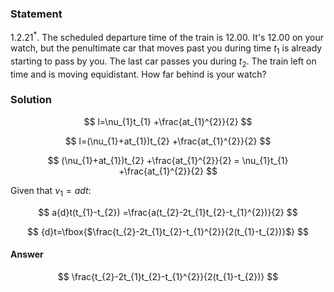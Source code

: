 ###  Statement

$1.2.21^*.$ The scheduled departure time of the train is $12.00$. It's $12.00$ on your watch, but the penultimate car that moves past you during time $t_1$ is already starting to pass by you. The last car passes you during $t_2$. The train left on time and is moving equidistant. How far behind is your watch?

### Solution

$$
l=\nu_{1}t_{1} +\frac{at_{1}^{2}}{2}
$$

$$
l=(\nu_{1}+at_{1})t_{2} +\frac{at_{1}^{2}}{2}
$$

$$
(\nu_{1}+at_{1})t_{2} +\frac{at_{1}^{2}}{2} = \nu_{1}t_{1} +\frac{at_{1}^{2}}{2}
$$

Given that $\nu_{1} = a{d}t$:

$$
a{d}t(t_{1}-t_{2}) =\frac{a(t_{2}-2t_{1}t_{2}-t_{1}^{2})}{2}
$$

$$
{d}t=\fbox{$\frac{t_{2}-2t_{1}t_{2}-t_{1}^{2}}{2(t_{1}-t_{2})}$}
$$

#### Answer

$$
\frac{t_{2}-2t_{1}t_{2}-t_{1}^{2}}{2(t_{1}-t_{2})}
$$